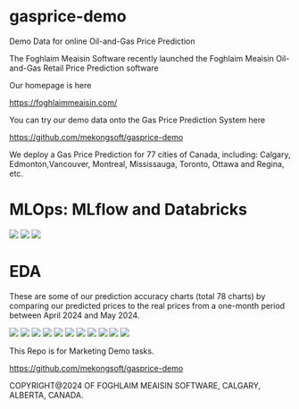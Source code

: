 # gasprice-demo
Demo Data for online Oil-and-Gas Price Prediction

The Foghlaim Meaisin Software recently launched the Foghlaim Meaisin Oil-and-Gas Retail Price Prediction software

Our homepage is here

https://foghlaimmeaisin.com/

You can try our demo data onto the Gas Price Prediction System here

https://github.com/mekongsoft/gasprice-demo

We deploy a Gas Price Prediction for 77 cities of Canada, including: Calgary, Edmonton,Vancouver, Montreal, Mississauga, Toronto, Ottawa and Regina, etc.

# MLOps: MLflow and Databricks

<img src="https://github.com/mekongsoft/gasprice-demo/blob/main/marketing/MLflow1.png"/>

<img src="https://github.com/mekongsoft/gasprice-demo/blob/main/marketing/MLflow2.png"/>

<img src="https://github.com/mekongsoft/gasprice-demo/blob/main/marketing/MLflow3.png"/>

# EDA 

These are some of our prediction accuracy charts (total 78 charts) by comparing our predicted prices to the real prices from a one-month period between April 2024 and May 2024.

<img src="https://github.com/mekongsoft/gasprice-demo/blob/main/marketing/CALGARY.png"/>

<img src="https://github.com/mekongsoft/gasprice-demo/blob/main/marketing/EDMONTON.png"/>

<img src="https://github.com/mekongsoft/gasprice-demo/blob/main/marketing/RED%20DEER.png"/>

<img src="https://github.com/mekongsoft/gasprice-demo/blob/main/marketing/LETHBRIDGE.png"/>

<img src="https://github.com/mekongsoft/gasprice-demo/blob/main/marketing/CITY%20OF%20TORONTO.png"/>

<img src="https://github.com/mekongsoft/gasprice-demo/blob/main/marketing/MISSISSAUGA.png"/>

<img src="https://github.com/mekongsoft/gasprice-demo/blob/main/marketing/KITCHENER.png"/>

<img src="https://github.com/mekongsoft/gasprice-demo/blob/main/marketing/VANCOUVER.png"/>

<img src="https://github.com/mekongsoft/gasprice-demo/blob/main/marketing/VICTORIA.png"/>

<img src="https://github.com/mekongsoft/gasprice-demo/blob/main/marketing/REGINA.png"/>

<img src="https://github.com/mekongsoft/gasprice-demo/blob/main/marketing/YELLOWKNIFE.png"/>

This Repo is for Marketing Demo tasks.

https://github.com/mekongsoft/gasprice-demo

COPYRIGHT@2024 OF FOGHLAIM MEAISIN SOFTWARE, CALGARY, ALBERTA, CANADA.
